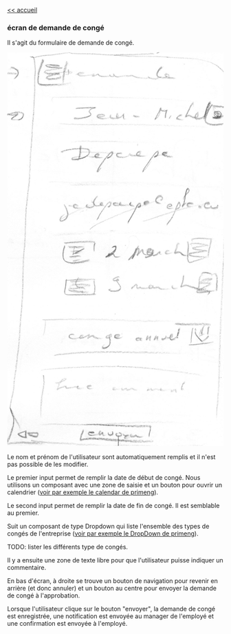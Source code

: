 [<< accueil](./2-2-1-accueil.md)

### écran de demande de congé ###
Il s'agit du formulaire de demande de congé.

![formulaire de demande de congé](./images/demande-conge-formulaire.png)

Le nom et prénom de l'utilisateur sont automatiquement remplis et il n'est pas possible de les modifier.

Le premier input permet de remplir la date de début de congé. Nous utilisons un composant avec une zone de saisie et un bouton pour ouvrir un calendrier ([voir par exemple le calendar de primeng](https://primeng.org/calendar#icon)).

Le second input permet de remplir la date de fin de congé. Il est semblable au premier.

Suit un composant de type Dropdown qui liste l'ensemble des types de congés de l'entreprise ([voir par exemple le DropDown de primeng](https://primeng.org/dropdown#editable)).

TODO: lister les différents type de congés.

Il y a ensuite une zone de texte libre pour que l'utilisateur puisse indiquer un commentaire.

En bas d'écran, à droite se trouve un bouton de navigation pour revenir en arrière (et donc annuler) et un bouton au centre pour envoyer la demande de congé à l'approbation.

Lorsque l'utilisateur clique sur le bouton "envoyer", la demande de congé est enregistrée, une notification est envoyée au manager de l'employé et une confirmation est envoyée à l'employé.
